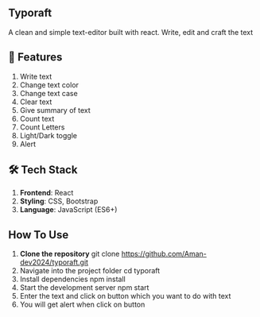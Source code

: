 ## Typoraft
A clean and simple text-editor built with react. Write, edit and craft the text

## 🚀 Features
1) Write text
2) Change text color
3) Change text case
4) Clear text
5) Give summary of text
6) Count text
7) Count Letters
8) Light/Dark toggle
9) Alert

## 🛠️ Tech Stack
1) **Frontend**: React
2) **Styling**: CSS, Bootstrap
3) **Language**: JavaScript (ES6+)

## How To Use
1) **Clone the repository** 
   git clone https://github.com/Aman-dev2024/typoraft.git
2) Navigate into the project folder
   cd typoraft
3) Install dependencies
   npm install
4) Start the development server
   npm start
5) Enter the text and click on button which you want to do with text
6) You will get alert when click on button
